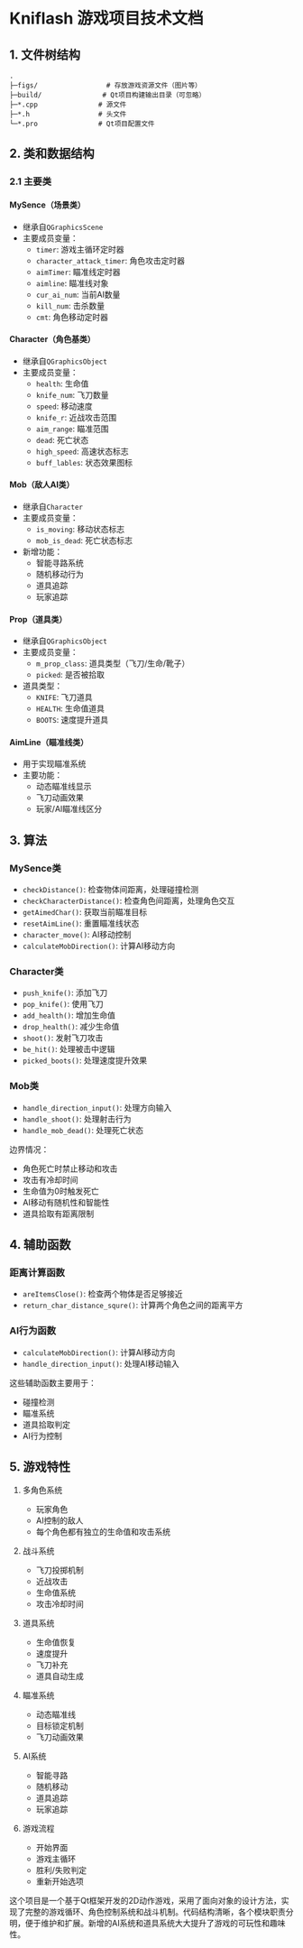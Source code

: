 # Kniflash 游戏项目技术文档

## 1. 文件树结构

```
.
├─figs/                 # 存放游戏资源文件（图片等）
├─build/               # Qt项目构建输出目录（可忽略）
├─*.cpp               # 源文件
├─*.h                 # 头文件
└─*.pro               # Qt项目配置文件
```

## 2. 类和数据结构

### 2.1 主要类

#### MySence（场景类）
- 继承自`QGraphicsScene`
- 主要成员变量：
  - `timer`: 游戏主循环定时器
  - `character_attack_timer`: 角色攻击定时器
  - `aimTimer`: 瞄准线定时器
  - `aimline`: 瞄准线对象
  - `cur_ai_num`: 当前AI数量
  - `kill_num`: 击杀数量
  - `cmt`: 角色移动定时器

#### Character（角色基类）
- 继承自`QGraphicsObject`
- 主要成员变量：
  - `health`: 生命值
  - `knife_num`: 飞刀数量
  - `speed`: 移动速度
  - `knife_r`: 近战攻击范围
  - `aim_range`: 瞄准范围
  - `dead`: 死亡状态
  - `high_speed`: 高速状态标志
  - `buff_lables`: 状态效果图标

#### Mob（敌人AI类）
- 继承自`Character`
- 主要成员变量：
  - `is_moving`: 移动状态标志
  - `mob_is_dead`: 死亡状态标志
- 新增功能：
  - 智能寻路系统
  - 随机移动行为
  - 道具追踪
  - 玩家追踪

#### Prop（道具类）
- 继承自`QGraphicsObject`
- 主要成员变量：
  - `m_prop_class`: 道具类型（飞刀/生命/靴子）
  - `picked`: 是否被拾取
- 道具类型：
  - `KNIFE`: 飞刀道具
  - `HEALTH`: 生命值道具
  - `BOOTS`: 速度提升道具

#### AimLine（瞄准线类）
- 用于实现瞄准系统
- 主要功能：
  - 动态瞄准线显示
  - 飞刀动画效果
  - 玩家/AI瞄准线区分

## 3. 算法

### MySence类
- `checkDistance()`: 检查物体间距离，处理碰撞检测
- `checkCharacterDistance()`: 检查角色间距离，处理角色交互
- `getAimedChar()`: 获取当前瞄准目标
- `resetAimLine()`: 重置瞄准线状态
- `character_move()`: AI移动控制
- `calculateMobDirection()`: 计算AI移动方向

### Character类
- `push_knife()`: 添加飞刀
- `pop_knife()`: 使用飞刀
- `add_health()`: 增加生命值
- `drop_health()`: 减少生命值
- `shoot()`: 发射飞刀攻击
- `be_hit()`: 处理被击中逻辑
- `picked_boots()`: 处理速度提升效果

### Mob类
- `handle_direction_input()`: 处理方向输入
- `handle_shoot()`: 处理射击行为
- `handle_mob_dead()`: 处理死亡状态

边界情况：
- 角色死亡时禁止移动和攻击
- 攻击有冷却时间
- 生命值为0时触发死亡
- AI移动有随机性和智能性
- 道具拾取有距离限制

## 4. 辅助函数

### 距离计算函数
- `areItemsClose()`: 检查两个物体是否足够接近
- `return_char_distance_squre()`: 计算两个角色之间的距离平方

### AI行为函数
- `calculateMobDirection()`: 计算AI移动方向
- `handle_direction_input()`: 处理AI移动输入

这些辅助函数主要用于：
- 碰撞检测
- 瞄准系统
- 道具拾取判定
- AI行为控制

## 5. 游戏特性

1. 多角色系统
   - 玩家角色
   - AI控制的敌人
   - 每个角色都有独立的生命值和攻击系统

2. 战斗系统
   - 飞刀投掷机制
   - 近战攻击
   - 生命值系统
   - 攻击冷却时间

3. 道具系统
   - 生命值恢复
   - 速度提升
   - 飞刀补充
   - 道具自动生成

4. 瞄准系统
   - 动态瞄准线
   - 目标锁定机制
   - 飞刀动画效果

5. AI系统
   - 智能寻路
   - 随机移动
   - 道具追踪
   - 玩家追踪

6. 游戏流程
   - 开始界面
   - 游戏主循环
   - 胜利/失败判定
   - 重新开始选项

这个项目是一个基于Qt框架开发的2D动作游戏，采用了面向对象的设计方法，实现了完整的游戏循环、角色控制系统和战斗机制。代码结构清晰，各个模块职责分明，便于维护和扩展。新增的AI系统和道具系统大大提升了游戏的可玩性和趣味性。
